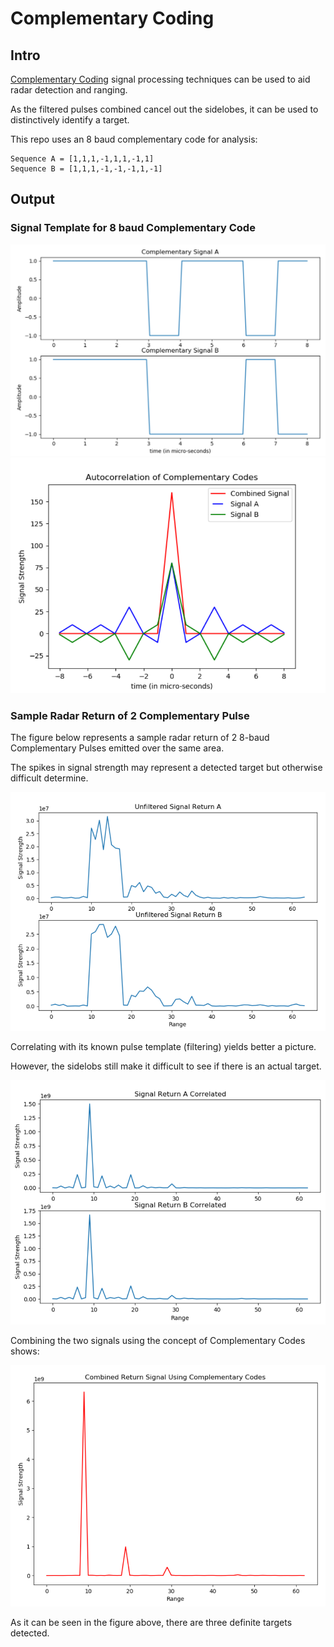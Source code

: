 # Complementary Coding

## Intro

[Complementary Coding](https://en.wikipedia.org/wiki/Complementary_sequences) signal processing techniques can be used to aid radar detection and ranging.

As the filtered pulses combined cancel out the sidelobes, it can be used to distinctively identify a target.

This repo uses an 8 baud complementary code for analysis:
    
    Sequence A = [1,1,1,-1,1,1,-1,1]
    Sequence B = [1,1,1,-1,-1,-1,1,-1]

## Output

### Signal Template for 8 baud Complementary Code

![Console](assets/compfilter.PNG)
![Console](assets/filterautocorr.PNG)

### Sample Radar Return of 2 Complementary Pulse

The figure below represents a sample radar return of 2 8-baud Complementary Pulses emitted over the same area.

The spikes in signal strength may represent a detected target but otherwise difficult determine.

![Console](assets/unfilteredresponse.PNG)

Correlating with its known pulse template (filtering) yields better a picture.

However, the sidelobs still make it difficult to see if there is an actual target.

![Console](assets/compcorrelation.PNG)

Combining the two signals using the concept of Complementary Codes shows:

![Console](assets/combinedreturn.PNG)

As it can be seen in the figure above, there are three definite targets detected.

